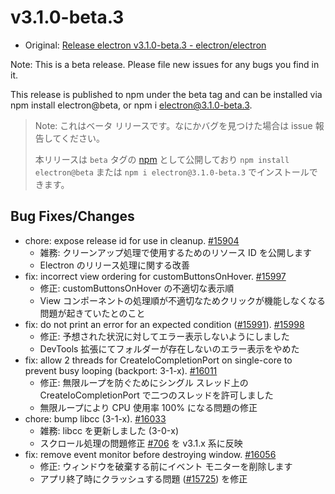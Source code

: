 # v3.1.0-beta.3

* Original: [Release electron v3.1.0-beta.3 - electron/electron](https://github.com/electron/electron/releases/tag/v3.1.0-beta.3)

Note: This is a beta release. Please file new issues for any bugs you find in it.

This release is published to npm under the beta tag and can be installed via npm install electron@beta, or npm i electron@3.1.0-beta.3.

> Note: これはベータ リリースです。なにかバグを見つけた場合は issue 報告してください。
>
> 本リリースは `beta` タグの [npm](https://www.npmjs.com/package/electron) として公開しており `npm install electron@beta` または `npm i electron@3.1.0-beta.3` でインストールできます。

## Bug Fixes/Changes

* chore: expose release id for use in cleanup. [#15904](https://github.com/electron/electron/pull/15904)
  * 雑務: クリーンアップ処理で使用するためのリソース ID を公開します
  * Electron のリリース処理に関する改善
* fix: incorrect view ordering for customButtonsOnHover. [#15997](https://github.com/electron/electron/pull/15997)
  * 修正: customButtonsOnHover の不適切な表示順
  * View コンポーネントの処理順が不適切なためクリックが機能しなくなる問題が起きていたとのこと
* fix: do not print an error for an expected condition ([#15991](https://github.com/electron/electron/pull/15991)). [#15998](https://github.com/electron/electron/pull/15998)
  * 修正: 予想された状況に対してエラー表示しないようにしました
  * DevTools 拡張にてフォルダーが存在しないのエラー表示をやめた
* fix: allow 2 threads for CreateIoCompletionPort on single-core to prevent busy looping (backport: 3-1-x). [#16011](https://github.com/electron/electron/pull/16011)
  * 修正: 無限ループを防ぐためにシングル スレッド上の CreateIoCompletionPort で二つのスレッドを許可しました
  * 無限ループにより CPU 使用率 100% になる問題の修正
* chore: bump libcc (3-1-x). [#16033](https://github.com/electron/electron/pull/16033)
  * 雑務: libcc を更新しました (3-0-x)
  * スクロール処理の問題修正 [#706](https://github.com/electron/libchromiumcontent/pull/706) を v3.1.x 系に反映
* fix: remove event monitor before destroying window. [#16056](https://github.com/electron/electron/pull/16056)
  * 修正: ウィンドウを破棄する前にイベント モニターを削除します
  * アプリ終了時にクラッシュする問題 ([#15725](https://github.com/electron/electron/issues/15725)) を修正
